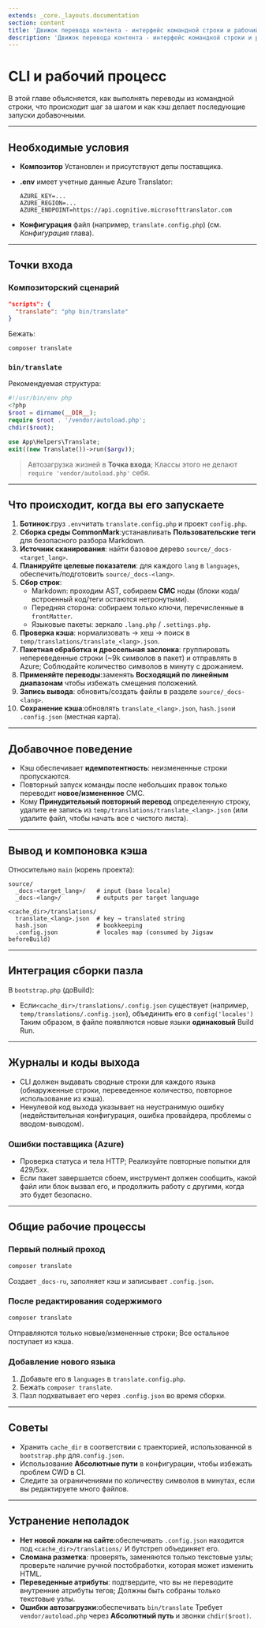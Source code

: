 ```yaml
---
extends: _core._layouts.documentation
section: content
title: 'Движок перевода контента - интерфейс командной строки и рабочий процесс'
description: 'Движок перевода контента - интерфейс командной строки и рабочий процесс'
---
```


# CLI и рабочий процесс

В этой главе объясняется, как выполнять переводы из командной строки, что происходит шаг за шагом и как кэш делает последующие запуски добавочными.

---

## Необходимые условия
- **Композитор** Установлен и присутствуют депы поставщика.
- **.env** имеет учетные данные Azure Translator:

  ```
  AZURE_KEY=...
  AZURE_REGION=...
  AZURE_ENDPOINT=https://api.cognitive.microsofttranslator.com
  ```
- **Конфигурация** файл (например, `translate.config.php`) (см. *Конфигурация* глава).

---

## Точки входа
### Композиторский сценарий
```json
"scripts": {
  "translate": "php bin/translate"
}
```
Бежать:
```bash
composer translate
```

### `bin/translate`
Рекомендуемая структура:
```php
#!/usr/bin/env php
<?php
$root = dirname(__DIR__);
require $root . '/vendor/autoload.php';
chdir($root);

use App\Helpers\Translate;
exit((new Translate())->run($argv));
```
> Автозагрузка жизней в **Точка входа**; Классы этого не делают `require 'vendor/autoload.php'` себя.

---

## Что происходит, когда вы его запускаете
1. **Ботинок**:груз `.env`читать `translate.config.php` и проект `config.php`.
2. **Сборка среды CommonMark**:устанавливать **Пользовательские теги** для безопасного разбора Markdown.
3. **Источник сканирования**: найти базовое дерево `source/_docs-<target_lang>`.
4. **Планируйте целевые показатели**: для каждого `lang` в `languages`, обеспечить/подготовить `source/_docs-<lang>`.
5. **Сбор строк**:
    - Markdown: проходим AST, собираем **СМС** ноды (блоки кода/встроенный код/теги остаются нетронутыми).
    - Передняя сторона: собираем только ключи, перечисленные в `frontMatter`.
    - Языковые пакеты: зеркало `.lang.php` / `.settings.php`.
6. **Проверка кэша**: нормализовать → хеш → поиск в `temp/translations/translate_<lang>.json`.
7. **Пакетная обработка и дроссельная заслонка**: группировать непереведенные строки (~9k символов в пакет) и отправлять в Azure; Соблюдайте количество символов в минуту с дрожанием.
8. **Применяйте переводы**:заменять **Восходящий по линейным диапазонам** чтобы избежать смещения положений.
9. **Запись вывода**: обновить/создать файлы в разделе `source/_docs-<lang>`.
10. **Сохранение кэша**:обновлять `translate_<lang>.json`, `hash.json`и `.config.json` (местная карта).

---

## Добавочное поведение
- Кэш обеспечивает **идемпотентность**: неизмененные строки пропускаются.
- Повторный запуск команды после небольших правок только переводит **новое/измененное** СМС.
- Кому **Принудительный повторный перевод** определенную строку, удалите ее запись из `temp/translations/translate_<lang>.json` (или удалите файл, чтобы начать все с чистого листа).

---

## Вывод и компоновка кэша
Относительно `main` (корень проекта):
```
source/
  _docs-<target_lang>/   # input (base locale)
  _docs-<lang>/          # outputs per target language

<cache_dir>/translations/
  translate_<lang>.json  # key → translated string
  hash.json              # bookkeeping
  .config.json           # locales map (consumed by Jigsaw beforeBuild)
```

---

## Интеграция сборки пазла
В `bootstrap.php` (доBuild):
- Если`<cache_dir>/translations/.config.json` существует (например, `temp/translations/.config.json`), объединить его в `config('locales')` Таким образом, в файле появляются новые языки **одинаковый** Build Run.

---

## Журналы и коды выхода
- CLI должен выдавать сводные строки для каждого языка (обнаруженные строки, переведенное количество, повторное использование из кэша).
- Ненулевой код выхода указывает на неустранимую ошибку (недействительная конфигурация, ошибка провайдера, проблемы с вводом-выводом).

### Ошибки поставщика (Azure)
- Проверка статуса и тела HTTP; Реализуйте повторные попытки для 429/5xx.
- Если пакет завершается сбоем, инструмент должен сообщить, какой файл или блок вызвал его, и продолжить работу с другими, когда это будет безопасно.

---

## Общие рабочие процессы
### Первый полный проход
```bash
composer translate
```
Создает `_docs-ru`, заполняет кэш и записывает `.config.json`.

### После редактирования содержимого
```bash
composer translate
```
Отправляются только новые/измененные строки; Все остальное поступает из кэша.

### Добавление нового языка
1) Добавьте его в `languages` в `translate.config.php`.
2) Бежать `composer translate`.
3) Пазл подхватывает его через `.config.json` во время сборки.

---

## Советы
- Хранить `cache_dir` в соответствии с траекторией, использованной в `bootstrap.php` для`.config.json`.
- Использование **Абсолютные пути** в конфигурации, чтобы избежать проблем CWD в CI.
- Следите за ограничениями по количеству символов в минутах, если вы редактируете много файлов.

---

## Устранение неполадок
- **Нет новой локали на сайте**:обеспечивать `.config.json` находится под `<cache_dir>/translations/` И бутстреп объединяет его.
- **Сломана разметка**: проверять, заменяются только текстовые узлы; проверьте наличие ручной постобработки, которая может изменить HTML.
- **Переведенные атрибуты**: подтвердите, что вы не переводите внутренние атрибуты тегов; Должны быть собраны только текстовые узлы.
- **Ошибки автозагрузки**:обеспечивать `bin/translate` Требует `vendor/autoload.php` через **Абсолютный путь** и звонки `chdir($root)`.

